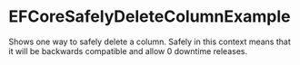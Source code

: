 # EFCoreSafelyDeleteColumnExample
 Shows one way to safely delete a column. Safely in this context means that it will be backwards compatible and allow 0 downtime releases.
